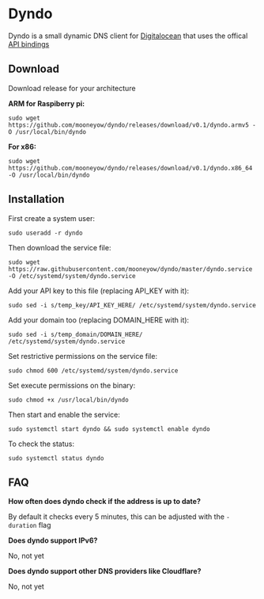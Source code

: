 # Dyndo

Dyndo is a small dynamic DNS client for [Digitalocean](https://www.digitalocean.com/) that uses the offical [API bindings](https://github.com/digitalocean/godo)

## Download
Download release for your architecture


**ARM for Raspiberry pi:**
```
sudo wget https://github.com/mooneyow/dyndo/releases/download/v0.1/dyndo.armv5 -O /usr/local/bin/dyndo
```
**For x86:**
```
sudo wget https://github.com/mooneyow/dyndo/releases/download/v0.1/dyndo.x86_64 -O /usr/local/bin/dyndo
```
## Installation

First create a system user:
```
sudo useradd -r dyndo
```
Then download the service file:
```
sudo wget https://raw.githubusercontent.com/mooneyow/dyndo/master/dyndo.service -O /etc/systemd/system/dyndo.service
```
Add your API key to this file (replacing API_KEY with it):
```
sudo sed -i s/temp_key/API_KEY_HERE/ /etc/systemd/system/dyndo.service
```
Add your domain too (replacing DOMAIN_HERE with it):
```
sudo sed -i s/temp_domain/DOMAIN_HERE/ /etc/systemd/system/dyndo.service
```
Set restrictive permissions on the service file:
```
sudo chmod 600 /etc/systemd/system/dyndo.service
```
Set execute permissions on the binary:
```
sudo chmod +x /usr/local/bin/dyndo
```
Then start and enable the service:
```
sudo systemctl start dyndo && sudo systemctl enable dyndo
```
To check the status:
```
sudo systemctl status dyndo
```

## FAQ

**How often does dyndo check if the address is up to date?**

By default it checks every 5 minutes, this can be adjusted with the `-duration` flag


**Does dyndo support IPv6?**

No, not yet


**Does dyndo support other DNS providers like Cloudflare?**

No, not yet
